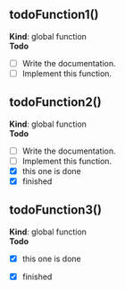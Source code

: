 <a name="todoFunction1"></a>

## todoFunction1()
**Kind**: global function  
**Todo**

- [ ] Write the documentation.
- [ ] Implement this function.

<a name="todoFunction2"></a>

## todoFunction2()
**Kind**: global function  
**Todo**

- [ ] Write the documentation.
- [ ] Implement this function.
- [x] this one is done
- [x] finished

<a name="todoFunction3"></a>

## todoFunction3()
**Kind**: global function  
**Todo**

- [x] this one is done
- [x] finished

